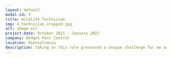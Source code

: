 ```yaml
---
layout: default
modal-id: 3
title: Wildlife Technician
img: 4_technician_cropped.jpg
alt: image-alt
project-date: October 2021 - January 2022
company: Budget Pest Control
location: Pennsylvania
description: Taking on this role presented a unique challenge for me as I am deathly afraid of heights, so this job pushed me out of my comfort zone. Often, animals would break into homes through roofs, and to exclude or remove animals often involved significant ladder work. Despite it not being a "scientific" role in the traditional sense, it was fundamental in cultivating my knowledge of wildlife.<br><br>In this position, I learned the intricacies of nuisance wildlife management, how to determine entry points into a home, how to exclude animal entry, and, when necessary, correctly trap and euthanize wildlife. I also did general pest control and got acquainted with pesticide and insect behavior. The most rewarding aspect of this position was the problem-solving it demanded. I had to visit homes and apply my understanding of animal biology to determine how and why animals might be gaining entry and how to exclude or remove them. Here, I got to use my wildlife knowledge in a business setting, which expanded my expertise.
---
```

